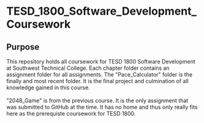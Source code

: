 # TESD_1800_Software_Development_Coursework

## Purpose
This repository holds all coursework for TESD 1800 Software Development at Southwest Technical College. Each chapter folder contains an assignment folder for all assignments. The "Pace_Calculator" folder is the finally and most recent folder. It is the final project and culmination of all knowledge gained in this course.<br><br>
"2048_Game" is from the previous course. It is the only assignment that was submitted to GitHub at the time. It has no home and thus only really fits here as the prerequiste coursework for TESD 1800.
